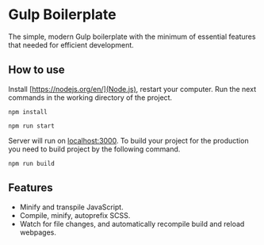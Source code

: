 # Gulp Boilerplate 

The simple, modern Gulp boilerplate with the minimum of essential features that needed for efficient development.

## How to use

Install [https://nodejs.org/en/](Node.js), restart your computer. Run the next commands in the working directory of the project.

```
npm install
```

```
npm run start
```

Server will run on [localhost:3000](localhost:3000). To build your project for the production you need to build project by the following command.
```
npm run build
```

## Features

- Minify and transpile JavaScript.
- Compile, minify, autoprefix SCSS.
- Watch for file changes, and automatically recompile build and reload webpages.
